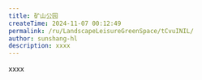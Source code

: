 ```yaml
---
title: 矿山公园
createTime: 2024-11-07 00:12:49
permalink: /ru/LandscapeLeisureGreenSpace/tCvuINIL/
author: sunshang-hl
description: xxxx
---
```


xxxx